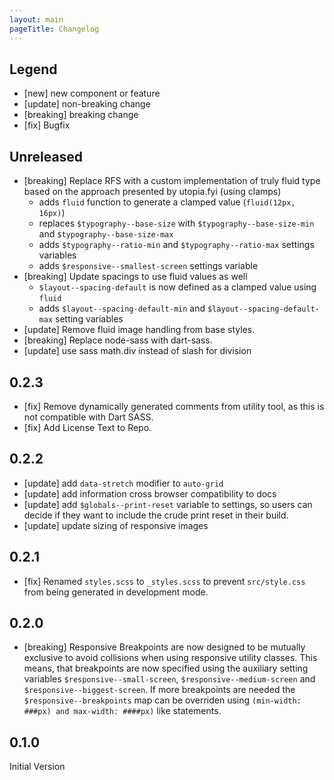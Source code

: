 ```yaml
---
layout: main
pageTitle: Changelog
---
```


## Legend

* [new] new component or feature
* [update] non-breaking change
* [breaking] breaking change
* [fix] Bugfix

## Unreleased
* [breaking] Replace RFS with a custom implementation of truly fluid type based on the approach presented by utopia.fyi (using clamps)
  * adds `fluid` function to generate a clamped value (`fluid(12px, 16px)`)
  * replaces `$typography--base-size` with `$typography--base-size-min` and `$typography--base-size-max`
  * adds `$typography--ratio-min` and `$typography--ratio-max` settings variables
  * adds `$responsive--smallest-screen` settings variable
* [breaking] Update spacings to use fluid values as well
  * `$layout--spacing-default` is now defined as a clamped value using `fluid`
  * adds `$layout--spacing-default-min` and `$layout--spacing-default-max` setting variables
* [update] Remove fluid image handling from base styles.
* [breaking] Replace node-sass with dart-sass.
* [update] use sass math.div instead of slash for division

## 0.2.3
* [fix] Remove dynamically generated comments from utility tool, as this is not
  compatible with Dart SASS.
* [fix] Add License Text to Repo.

## 0.2.2
* [update] add `data-stretch` modifier to `auto-grid`
* [update] add information cross browser compatibility to docs
* [update] add `$globals--print-reset` variable to settings, so users can decide if they want to include the crude print reset in their build.
* [update] update sizing of responsive images

## 0.2.1
* [fix] Renamed `styles.scss` to `_styles.scss` to prevent `src/style.css` from
  being generated in development mode.

## 0.2.0
* [breaking] Responsive Breakpoints are now designed to be mutually exclusive to
  avoid collisions when using responsive utility classes. This means, that
  breakpoints are now specified using the auxiliary setting variables
  `$responsive--small-screen`, `$responsive--medium-screen` and
  `$responsive--biggest-screen`. If more breakpoints are needed the
  `$responsive--breakpoints` map can be overriden using `(min-width: ###px) and
  max-width: ####px)` like statements.

## 0.1.0
Initial Version
